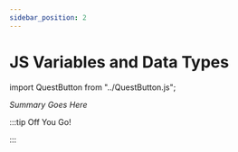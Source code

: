 ```yaml
---
sidebar_position: 2
---
```


# JS Variables and Data Types
import QuestButton from "../QuestButton.js";

_Summary Goes Here_

:::tip Off You Go!

<QuestButton text="Quest" />

:::

